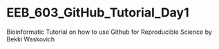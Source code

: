 # EEB_603_GitHub_Tutorial_Day1
Bioinformatic Tutorial on how to use Github for Reproducible Science by Bekki Waskovich
